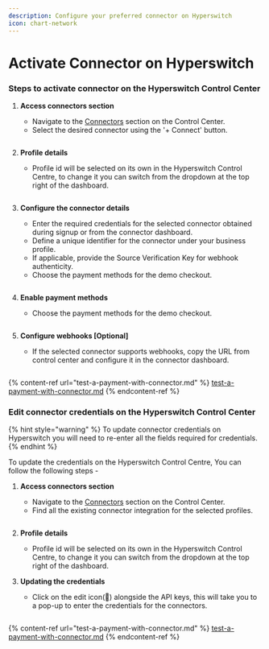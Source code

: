 ```yaml
---
description: Configure your preferred connector on Hyperswitch
icon: chart-network
---
```


# Activate Connector on Hyperswitch

### Steps to activate connector on the Hyperswitch Control Center

1.  **Access connectors section**

    * Navigate to the [Connectors](https://app.hyperswitch.io/connectors) section on the Control Center.
    * Select the desired connector using the '+ Connect' button.

    <figure><img src="../../../../.gitbook/assets/Screenshot 2024-12-10 at 3.18.34 AM.png" alt=""><figcaption></figcaption></figure>
2.  **Profile details**

    * Profile id will be selected on its own in the Hyperswitch Control Centre, to change it you can switch from the dropdown at the top right of the dashboard.

    <figure><img src="../../../../.gitbook/assets/Screenshot 2024-12-10 at 9.50.13 AM (1).png" alt=""><figcaption></figcaption></figure>
3.  **Configure the connector details**

    * Enter the required credentials for the selected connector obtained during signup or from the connector dashboard.
    * Define a unique identifier for the connector under your business profile.
    * If applicable, provide the Source Verification Key for webhook authenticity.
    * Choose the payment methods for the demo checkout.

    <figure><img src="../../../../.gitbook/assets/Screenshot 2024-12-10 at 11.19.29 AM.png" alt=""><figcaption></figcaption></figure>
4.  **Enable payment methods**

    * Choose the payment methods for the demo checkout.

    <figure><img src="../../../../.gitbook/assets/Screenshot 2024-12-10 at 11.39.45 AM.png" alt=""><figcaption></figcaption></figure>
5.  **Configure webhooks \[Optional]**

    * If the selected connector supports webhooks, copy the URL from control center and configure it in the connector dashboard.

    <figure><img src="../../../../.gitbook/assets/Screenshot 2024-12-10 at 11.24.15 AM (1).png" alt=""><figcaption></figcaption></figure>

{% content-ref url="test-a-payment-with-connector.md" %}
[test-a-payment-with-connector.md](test-a-payment-with-connector.md)
{% endcontent-ref %}

### Edit connector credentials on the Hyperswitch Control Center

{% hint style="warning" %}
To update connector credentials on Hyperswitch you will need to re-enter all the fields required for credentials.
{% endhint %}

To update the credentials on the Hyperswitch Control Centre, You can follow the following steps -&#x20;

1.  **Access connectors section**

    * Navigate to the [Connectors](https://app.hyperswitch.io/connectors) section on the Control Center.
    * Find all the existing connector integration for the selected profiles.

    <figure><img src="../../../../.gitbook/assets/Screenshot 2024-12-10 at 2.16.26 PM.png" alt=""><figcaption></figcaption></figure>
2. **Profile details**
   * Profile id will be selected on its own in the Hyperswitch Control Centre, to change it you can switch from the dropdown at the top right of the dashboard.
3.  **Updating the credentials**

    * Click on the edit icon(📝) alongside the API keys, this will take you to a pop-up to enter the credentials for the connectors.

    <figure><img src="../../../../.gitbook/assets/Screenshot 2024-12-10 at 9.53.16 AM 1 (2).png" alt=""><figcaption></figcaption></figure>

{% content-ref url="test-a-payment-with-connector.md" %}
[test-a-payment-with-connector.md](test-a-payment-with-connector.md)
{% endcontent-ref %}
